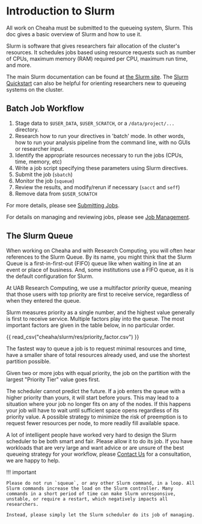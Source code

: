 # Introduction to Slurm

All work on Cheaha must be submitted to the queueing system, Slurm. This doc gives a basic overview of Slurm and how to use it.

Slurm is software that gives researchers fair allocation of the cluster's resources. It schedules jobs based using resource requests such as number of CPUs, maximum memory (RAM) required per CPU, maximum run time, and more.

The main Slurm documentation can be found at [the Slurm site](https://slurm.schedmd.com/). The [Slurm Quickstart](https://slurm.schedmd.com/quickstart.html) can also be helpful for orienting researchers new to queueing systems on the cluster.

## Batch Job Workflow

1. Stage data to `$USER_DATA`, `$USER_SCRATCH`, or a `/data/project/...` directory.
1. Research how to run your directives in 'batch' mode. In other words, how to run your analysis pipeline from the command line, with no GUIs or researcher input.
1. Identify the appropriate resources necessary to run the jobs (CPUs, time, memory, etc)
1. Write a job script specifying these parameters using Slurm directives.
1. Submit the job (`sbatch`)
1. Monitor the job (`squeue`)
1. Review the results, and modify/rerun if necessary (`sacct` and `seff`)
1. Remove data from `$USER_SCRATCH`

For more details, please see [Submitting Jobs](submitting_jobs.md).

For details on managing and reviewing jobs, please see [Job Management](job_management.md).

## The Slurm Queue

When working on Cheaha and with Research Computing, you will often hear references to the Slurm Queue. By its name, you might think that the Slurm Queue is a first-in-first-out (FIFO) queue like when waiting in line at an event or place of business. And, some institutions use a FIFO queue, as it is the default configuration for Slurm.

At UAB Research Computing, we use a multifactor _priority_ queue, meaning that those users with top priority are first to receive service, regardless of when they entered the queue.

Slurm measures priority as a single number, and the highest value generally is first to receive service. Multiple factors play into the queue. The most important factors are given in the table below, in no particular order.

{{ read_csv("cheaha/slurm/res/priority_factor.csv") }}

The fastest way to queue a job is to request minimal resources and time, have a smaller share of total resources already used, and use the shortest partition possible.

Given two or more jobs with equal priority, the job on the partition with the largest "Priority Tier" value goes first.

The scheduler cannot predict the future. If a job enters the queue with a higher priority than yours, it will start before yours. This may lead to a situation where your job no longer fits on any of the nodes. If this happens your job will have to wait until sufficient space opens regardless of its priority value. A possible strategy to minimize the risk of preemption is to request fewer resources per node, to more readily fill available space.

A lot of intelligent people have worked very hard to design the Slurm scheduler to be both smart and fair. Please allow it to do its job. If you have workloads that are very large and want advice or are unsure of the best queueing strategy for your workflow, please [Contact Us](../../index.md#how-to-contact-us) for a consultation, we are happy to help.

<!-- markdownlint-disable MD046 -->
!!! important

    Please do not run `squeue`, or any other Slurm command, in a loop. All Slurm commands increase the load on the Slurm controller. Many commands in a short period of time can make Slurm unresponsive, unstable, or require a restart, which negatively impacts all researchers.

    Instead, please simply let the Slurm scheduler do its job of managing.
<!-- markdownlint-enable MD046 -->
